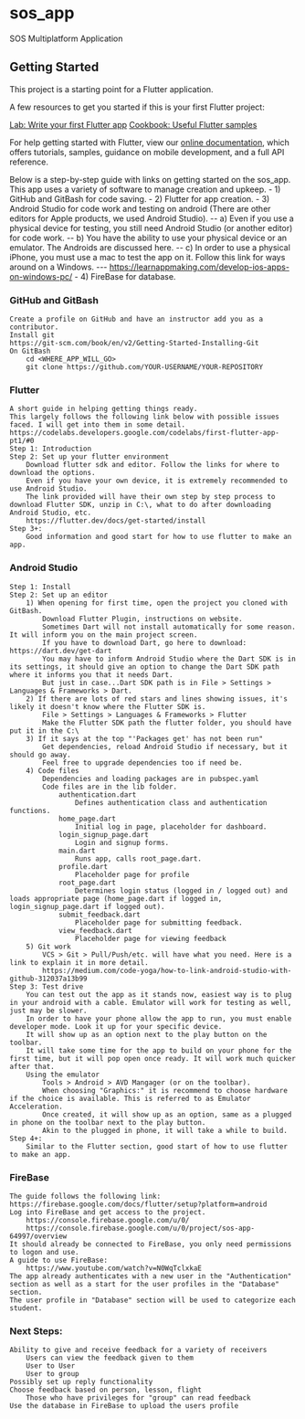 # sos_app

SOS Multiplatform Application

## Getting Started

This project is a starting point for a Flutter application.

A few resources to get you started if this is your first Flutter project:

[Lab: Write your first Flutter app](https://flutter.dev/docs/get-started/codelab)
[Cookbook: Useful Flutter samples](https://flutter.dev/docs/cookbook)

For help getting started with Flutter, view our
[online documentation](https://flutter.dev/docs), which offers tutorials,
samples, guidance on mobile development, and a full API reference.


Below is a step-by-step guide with links on getting started on the sos_app.
This app uses a variety of software to manage creation and upkeep.
	- 1) GitHub and GitBash for code saving.
	- 2) Flutter for app creation.
	- 3) Android Studio for code work and testing on android (There are other editors for Apple products, we used Android Studio).
	    -- a) Even if you use a physical device for testing, you still need Android Studio (or another editor) for code work.
	    -- b) You have the ability to use your physical device or an emulator. The Androids are discussed here.
	    -- c) In order to use a physical iPhone, you must use a mac to test the app on it. Follow this link for ways around on a Windows.
	        --- https://learnappmaking.com/develop-ios-apps-on-windows-pc/
	- 4) FireBase for database.

### GitHub and GitBash
	Create a profile on GitHub and have an instructor add you as a contributor.
	Install git
	https://git-scm.com/book/en/v2/Getting-Started-Installing-Git
	On GitBash
		cd <WHERE_APP_WILL_GO>
		git clone https://github.com/YOUR-USERNAME/YOUR-REPOSITORY

### Flutter
    A short guide in helping getting things ready.
    This largely follows the following link below with possible issues faced. I will get into them in some detail.
	https://codelabs.developers.google.com/codelabs/first-flutter-app-pt1/#0
	Step 1: Introduction
	Step 2: Set up your flutter environment
		Download flutter sdk and editor. Follow the links for where to download the options.
		Even if you have your own device, it is extremely recommended to use Android Studio.
		The link provided will have their own step by step process to download Flutter SDK, unzip in C:\, what to do after downloading Android Studio, etc.
		https://flutter.dev/docs/get-started/install
	Step 3+:
		Good information and good start for how to use flutter to make an app.

### Android Studio
	Step 1: Install
	Step 2: Set up an editor
		1) When opening for first time, open the project you cloned with GitBash.
			Download Flutter Plugin, instructions on website.
			Sometimes Dart will not install automatically for some reason. It will inform you on the main project screen.
			If you have to download Dart, go here to download: https://dart.dev/get-dart
			You may have to inform Android Studio where the Dart SDK is in its settings, it should give an option to change the Dart SDK path where it informs you that it needs Dart.
			But just in case...Dart SDK path is in File > Settings > Languages & Frameworks > Dart.
		2) If there are lots of red stars and lines showing issues, it's likely it doesn't know where the Flutter SDK is.
			File > Settings > Languages & Frameworks > Flutter
			Make the Flutter SDK path the flutter folder, you should have put it in the C:\
		3) If it says at the top "'Packages get' has not been run"
			Get dependencies, reload Android Studio if necessary, but it should go away.
			Feel free to upgrade dependencies too if need be.
		4) Code files
			Dependencies and loading packages are in pubspec.yaml
			Code files are in the lib folder.
				authentication.dart
					Defines authentication class and authentication functions.
				home_page.dart
					Initial log in page, placeholder for dashboard.
				login_signup_page.dart
					Login and signup forms.
				main.dart
					Runs app, calls root_page.dart.
				profile.dart
					Placeholder page for profile
				root_page.dart
					Determines login status (logged in / logged out) and loads appropriate page (home_page.dart if logged in, login_signup_page.dart if logged out).
				submit_feedback.dart
					Placeholder page for submitting feedback.
				view_feedback.dart
					Placeholder page for viewing feedback
		5) Git work
			VCS > Git > Pull/Push/etc. will have what you need. Here is a link to explain it in more detail.
			https://medium.com/code-yoga/how-to-link-android-studio-with-github-312037a13b99
	Step 3: Test drive
		You can test out the app as it stands now, easiest way is to plug in your android with a cable. Emulator will work for testing as well, just may be slower.
		In order to have your phone allow the app to run, you must enable developer mode. Look it up for your specific device.
		It will show up as an option next to the play button on the toolbar.
		It will take some time for the app to build on your phone for the first time, but it will pop open once ready. It will work much quicker after that.
		Using the emulator
			Tools > Android > AVD Mangager (or on the toolbar).
			When choosing "Graphics:" it is recommend to choose hardware if the choice is available. This is referred to as Emulator Acceleration.
			Once created, it will show up as an option, same as a plugged in phone on the toolbar next to the play button.
			Akin to the plugged in phone, it will take a while to build.
	Step 4+:
		Similar to the Flutter section, good start of how to use flutter to make an app.

### FireBase
	The guide follows the following link:
	https://firebase.google.com/docs/flutter/setup?platform=android
	Log into FireBase and get access to the project.
		https://console.firebase.google.com/u/0/
		https://console.firebase.google.com/u/0/project/sos-app-64997/overview
	It should already be connected to FireBase, you only need permissions to logon and use.
	A guide to use FireBase:
		https://www.youtube.com/watch?v=N0WqTclxkaE
	The app already authenticates with a new user in the "Authentication" section as well as a start for the user profiles in the "Database" section.
	The user profile in "Database" section will be used to categorize each student.

### Next Steps:
	Ability to give and receive feedback for a variety of receivers
		Users can view the feedback given to them
		User to User
		User to group
	Possibly set up reply functionality
	Choose feedback based on person, lesson, flight
		Those who have privileges for "group" can read feedback
	Use the database in FireBase to upload the users profile